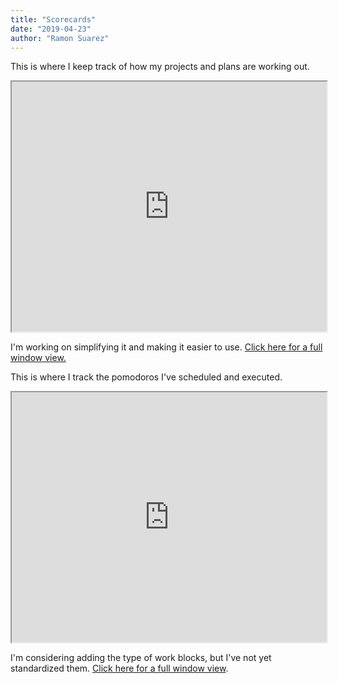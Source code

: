 ```yaml
---
title: "Scorecards"
date: "2019-04-23"
author: "Ramon Suarez"
---
```


This is where I keep track of how my projects and plans are working out.

<iframe src="https://docs.google.com/spreadsheets/d/e/2PACX-1vQIYpr3Mc_olK78MnPWrPwYDsrJ-TzFA7AEhNBnA0t2TVl5iFbP_pa4R6rOgpwlXNzbdDQdBL7tC6KR/pubhtml?widget=true&amp;headers=true" style="width: 100%;
    height: 400px;"></iframe>

I'm working on simplifying it and making it easier to use. [Click here for a full window view.](https://docs.google.com/spreadsheets/d/e/2PACX-1vQIYpr3Mc_olK78MnPWrPwYDsrJ-TzFA7AEhNBnA0t2TVl5iFbP_pa4R6rOgpwlXNzbdDQdBL7tC6KR/pubhtml)

This is where I track the pomodoros I've scheduled and executed.

<iframe src="https://docs.google.com/spreadsheets/d/e/2PACX-1vR53fU4Lnp7577tW6Cgtvb-truCw-NYXf1kRYdy0w5HoNO9y7FHW_ZNXYSiikgrSxACOr3xWW1yISS1/pubhtml?widget=true&amp;headers=false" style="width: 100%;
    height: 400px;"></iframe>

I'm considering adding the type of work blocks, but I've not yet standardized them. [Click here for a full window view](https://docs.google.com/spreadsheets/d/e/2PACX-1vR53fU4Lnp7577tW6Cgtvb-truCw-NYXf1kRYdy0w5HoNO9y7FHW_ZNXYSiikgrSxACOr3xWW1yISS1/pubhtml).
